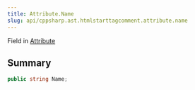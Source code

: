 ```yaml
---
title: Attribute.Name
slug: api/cppsharp.ast.htmlstarttagcomment.attribute.name
---
```

Field in [Attribute](/api/cppsharp/ast/htmlstarttagcomment/attribute)

## Summary



```csharp
public string Name;
```

